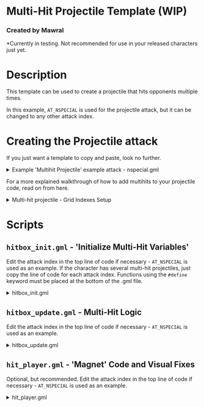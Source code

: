 # Multi-Hit Projectile Template (WIP)
### Created by Mawral
*Currently in testing. Not recommended for use in your released characters just yet.
# Description

This template can be used to create a projectile that hits opponents multiple times.

In this example, `AT_NSPECIAL` is used for the projectile attack, but it can be changed to any other attack index.


# Creating the Projectile attack

If you just want a template to copy and paste, look no further.

<details>
  <summary>Example 'Multihit Projectile' example attack - nspecial.gml</summary>
 
  ```GML
//attacks/nspecial.gml
//a minimal 'multihit projectile' attack example. It fires a projectile that hits 5 times, then spawns a second projectile for its final hit. 
//You can copy-paste this into your project to quickly test this template.

//attacks/nspecial.gml
//a minimal 'multihit projectile' attack example. 
//You can copy-paste this into your project to quickly test this template.

set_attack_value(AT_NSPECIAL, AG_CATEGORY, 2);
set_attack_value(AT_NSPECIAL, AG_SPRITE, sprite_get("nspecial"));
set_attack_value(AT_NSPECIAL, AG_HURTBOX_SPRITE, sprite_get("nspecial_hurt"));
set_attack_value(AT_NSPECIAL, AG_NUM_WINDOWS, 5);

//startup
set_window_value(AT_NSPECIAL, 1, AG_WINDOW_LENGTH, 18);
set_window_value(AT_NSPECIAL, 1, AG_WINDOW_ANIM_FRAMES, 1);
set_window_value(AT_NSPECIAL, 2, AG_WINDOW_ANIM_FRAME_START, 0);
//shoot projectile.
set_window_value(AT_NSPECIAL, 2, AG_WINDOW_LENGTH, 4); 
set_window_value(AT_NSPECIAL, 2, AG_WINDOW_ANIM_FRAMES, 1);
set_window_value(AT_NSPECIAL, 2, AG_WINDOW_ANIM_FRAME_START, 1);
//recovery
set_window_value(AT_NSPECIAL, 3, AG_WINDOW_LENGTH, 20);
set_window_value(AT_NSPECIAL, 3, AG_WINDOW_ANIM_FRAMES, 1);
set_window_value(AT_NSPECIAL, 3, AG_WINDOW_ANIM_FRAME_START, 2);

set_num_hitboxes(AT_NSPECIAL, 2);

//define some custom hitbox grid indexes for multihit attacks.
#macro HG_MULTIHIT_COUNT 70
#macro HG_MULTIHIT_DELAY 71
#macro HG_MULTIHIT_MAGNET_STRENGTH 72
#macro HG_MULTIHIT_FINAL_HITBOX_NUM 73
#macro HG_MULTIHIT_FINAL_HITBOX_EFFECT 74
#macro HG_MULTIHIT_PERSISTENT 75
#macro HG_MULTIHIT_CAP_SPEED_ON_HIT 76

//multi-hit hitbox
set_hitbox_value(AT_NSPECIAL, 1, HG_HITBOX_TYPE, 2);
set_hitbox_value(AT_NSPECIAL, 1, HG_WINDOW, 2);
set_hitbox_value(AT_NSPECIAL, 1, HG_LIFETIME, 60);
set_hitbox_value(AT_NSPECIAL, 1, HG_HITBOX_X, 0);
set_hitbox_value(AT_NSPECIAL, 1, HG_HITBOX_Y, -20);
set_hitbox_value(AT_NSPECIAL, 1, HG_WIDTH, 48);
set_hitbox_value(AT_NSPECIAL, 1, HG_HEIGHT, 32);
set_hitbox_value(AT_NSPECIAL, 1, HG_PRIORITY, 5); //must not be set to '1'.

set_hitbox_value(AT_NSPECIAL, 1, HG_DAMAGE, 1);
set_hitbox_value(AT_NSPECIAL, 1, HG_BASE_HITPAUSE, 3);
set_hitbox_value(AT_NSPECIAL, 1, HG_EXTRA_HITPAUSE, 0); 
set_hitbox_value(AT_NSPECIAL, 1, HG_BASE_KNOCKBACK, 5);
set_hitbox_value(AT_NSPECIAL, 1, HG_KNOCKBACK_SCALING, 0);
set_hitbox_value(AT_NSPECIAL, 1, HG_ANGLE, 45);
set_hitbox_value(AT_NSPECIAL, 1, HG_ANGLE_FLIPPER, 9); //angle flipper 9 hits the opponent towards the center of the projectile.

set_hitbox_value(AT_NSPECIAL, 1, HG_HIT_SFX, asset_get("sfx_blow_weak2"));
set_hitbox_value(AT_NSPECIAL, 1, HG_PROJECTILE_SPRITE, sprite_get("nspecial_proj"));
set_hitbox_value(AT_NSPECIAL, 1, HG_PROJECTILE_MASK, -1); 
set_hitbox_value(AT_NSPECIAL, 1, HG_PROJECTILE_ANIM_SPEED, 0.25); 
set_hitbox_value(AT_NSPECIAL, 1, HG_PROJECTILE_HSPEED, 6); 
set_hitbox_value(AT_NSPECIAL, 1, HG_PROJECTILE_VSPEED, 0); 

//this grid index is important - the multihit won't work if the projectile is destroyed on player contact.
set_hitbox_value(AT_NSPECIAL, 1, HG_PROJECTILE_ENEMY_BEHAVIOR, 1); 
//you may or may not want the opponent to be able to tech out of the middle of the multihit.
set_hitbox_value(AT_NSPECIAL, 1, HG_TECHABLE, 1); 
//sometimes you may want it to force-flinch instead.
set_hitbox_value(AT_NSPECIAL, 1, HG_FORCE_FLINCH, 1); 
//reduced SDI can help lessen the chance of opponents escaping the multihit projectile.
set_hitbox_value(AT_NSPECIAL, 1, HG_SDI_MULTIPLIER, 0.5);
//most projectiles have lower hitstun than normal. It's also a good idea for multihits.
set_hitbox_value(AT_NSPECIAL, 1, HG_HITSTUN_MULTIPLIER, 0.75); 

//custom grid indexes for multi-hits.
set_hitbox_value(AT_NSPECIAL, 1, HG_MULTIHIT_COUNT, 5);                 //hit 5 times.
set_hitbox_value(AT_NSPECIAL, 1, HG_MULTIHIT_DELAY, 3);                 //3 frame delay (plus hitpause) between each hit.
set_hitbox_value(AT_NSPECIAL, 1, HG_MULTIHIT_MAGNET_STRENGTH, 0.25);    //25% 'magnet' strength. adjust based on preference.

set_hitbox_value(AT_NSPECIAL, 1, HG_MULTIHIT_FINAL_HITBOX_NUM, 2);      //spawn 'final' hitbox #2, after the maximum number of hits.
set_hitbox_value(AT_NSPECIAL, 1, HG_MULTIHIT_FINAL_HITBOX_EFFECT, HFX_GEN_BIG); //spawn a big vfx after the max number of hits.


//'final' hitbox.
//this is an optional projectile, that spawns after the multihit projectile deals its maximum number of hits.
set_hitbox_value(AT_NSPECIAL, 2, HG_HITBOX_TYPE, 2);
set_hitbox_value(AT_NSPECIAL, 2, HG_WINDOW, 99); //this hitbox will never spawn naturally; it will only spawn at the end of the multi-hit projectile. 
set_hitbox_value(AT_NSPECIAL, 2, HG_WINDOW_CREATION_FRAME, 0);
set_hitbox_value(AT_NSPECIAL, 2, HG_LIFETIME, 2);
set_hitbox_value(AT_NSPECIAL, 2, HG_HITBOX_X, 0);
set_hitbox_value(AT_NSPECIAL, 2, HG_HITBOX_Y, -30);
set_hitbox_value(AT_NSPECIAL, 2, HG_WIDTH, 64);
set_hitbox_value(AT_NSPECIAL, 2, HG_HEIGHT, 64);
set_hitbox_value(AT_NSPECIAL, 2, HG_SHAPE, 0);
set_hitbox_value(AT_NSPECIAL, 2, HG_PRIORITY, 8); 

set_hitbox_value(AT_NSPECIAL, 2, HG_DAMAGE, 5);
set_hitbox_value(AT_NSPECIAL, 2, HG_BASE_HITPAUSE, 9);
set_hitbox_value(AT_NSPECIAL, 2, HG_HITPAUSE_SCALING, 0.5);
set_hitbox_value(AT_NSPECIAL, 2, HG_BASE_KNOCKBACK, 8); 
set_hitbox_value(AT_NSPECIAL, 2, HG_KNOCKBACK_SCALING, 0.75); 
set_hitbox_value(AT_NSPECIAL, 2, HG_ANGLE, 50);

set_hitbox_value(AT_NSPECIAL, 2, HG_HIT_SFX, asset_get("sfx_blow_medium2"));
set_hitbox_value(AT_NSPECIAL, 2, HG_VISUAL_EFFECT, 0);
set_hitbox_value(AT_NSPECIAL, 2, HG_HIT_LOCKOUT, 1);

set_hitbox_value(AT_NSPECIAL, 2, HG_PROJECTILE_SPRITE, asset_get("empty_sprite"));
set_hitbox_value(AT_NSPECIAL, 2, HG_PROJECTILE_ANIM_SPEED, 1); 
set_hitbox_value(AT_NSPECIAL, 2, HG_PROJECTILE_MASK, -1);

set_hitbox_value(AT_NSPECIAL, 2, HG_PROJECTILE_IS_TRANSCENDENT, 1); //you usually want the final hitbox to go through other hitboxes.
set_hitbox_value(AT_NSPECIAL, 2, HG_HITSTUN_MULTIPLIER, 0.75); 
  ```
</details>

For a more explained walkthrough of how to add multihits to your projectile code, read on from here.

<details>
  <summary>Multi-hit projectile - Grid Indexes Setup</summary>

## Set up a normal Projectile attack

Set up an attack like normal, with a single projectile hitbox. The only requirements for this hitbox are that `HG_PROJECTILE_ENEMY_BEHAVIOR` is set to `1` (so that the projectile does not disappear when hitting a player once), and that `HG_PRIORITY` is larger than 1 (to avoid any code interactions with Kragg rock shards). It is also recommended to give the attack a lower `HG_SDI_MULTIPLIER` and `HG_HITSTUN_MULTIPLIER`.

## Define 'custom' Grid Indexes
This template uses 'custom-made' Grid Indexes for easy editing. Add the following indexes to your attack script.

 ```GML
//attacks/nspecial.gml
#macro HG_MULTIHIT_COUNT 70
#macro HG_MULTIHIT_DELAY 71
#macro HG_MULTIHIT_MAGNET_STRENGTH 72
#macro HG_MULTIHIT_FINAL_HITBOX_NUM 73
#macro HG_MULTIHIT_FINAL_HITBOX_EFFECT 74
#macro HG_MULTIHIT_PERSISTENT 75
#macro HG_MULTIHIT_CAP_SPEED_ON_HIT 76
```
The values in these Grid Indexes will be accessed in `hitbox_init.gml` and `hitbox_update.gml` to make the multi-hit function.

## Define 'custom' Grid Indexes
This template requires two custom grid indexes to be set. Add these to your hitbox.
`HG_MULTIHIT_COUNT` defines the number of times the projectile will hit. If set to zero, the projectile will hit repeatedly until its Lifetime ends.
`HG_MULTIHIT_DELAY` defines the amount of time (in frames) between each hit. This number is *in addition* to the amount of Hitpause the projectile has. I recommend setting both `HG_HITPAUSE` and `HG_MULTIHIT_DELAY` to a small value.

```GML
//attacks/nspecial.gml
//for example
set_hitbox_value(AT_NSPECIAL, 1, HG_MULTIHIT_COUNT, 5); 
set_hitbox_value(AT_NSPECIAL, 1, HG_MULTIHIT_DELAY, 3); 
set_hitbox_value(AT_NSPECIAL, 1, HG_MULTIHIT_MAGNET_STRENGTH, 0.25); 
```

## Optional: Add a second, 'final' hitbox
If desired, this template supports having a second hitbox spawn after the multi-hit projectile hits a maximum number of times. You can use this to make a projectile that has a series of weak, repeating hits, leading into a much stronger projectile hit at the end.

Add a second projectile hitbox to your attack. Then, have your first hitbox refer to it using the custom grid index `HG_MULTIHIT_FINAL_HITBOX_NUM`.
You can also have a Visual Effect spawn at the same time as the 'final' hitbox. Specify it using `HG_MULTIHIT_FINAL_HITBOX_EFFECT` if desired.
```GML
//attacks/nspecial.gml
//for example
set_hitbox_value(AT_NSPECIAL, 1, HG_MULTIHIT_FINAL_HITBOX_NUM, 2); 
set_hitbox_value(AT_NSPECIAL, 1, HG_MULTIHIT_FINAL_HITBOX_EFFECT, HFX_GEN_BIG); 
```
## Optional: Use the remaining Grid Indexes
For the sake of being a versatile template, there are three more Grid Indexes that you may wish to use.

`HG_MULTIHIT_MAGNET_STRENGTH` defines how much the opponent should 'stick' to the projectile. The value ranges between 0 and 1. Increase this value if the projectile's hits don't connect well into each other. Decrease it if the attack looks choppy and unnatural.
`HG_MULTIHIT_PERSISTENT`, if set to `true`, will prevent the projectile from disappearing if the opponent escapes some hits of the attack. This is useful for 'crowd control' style projectiles that linger on-screen for a long period of time.
Finally, `HG_MULTIHIT_CAP_SPEED_ON_HIT` will cap the projectile's speed to a given value when it hits a target. This can be used to further help the multi-hits connect together, especially in cases where it would be sped up by Ori's Down-Special or other effects.
```GML
//attacks/nspecial.gml
//for example
set_hitbox_value(AT_NSPECIAL, 1, HG_MULTIHIT_MAGNET_STRENGTH, 0.25);
```

</details>



# Scripts

## `hitbox_init.gml` - 'Initialize Multi-Hit Variables'
Edit the attack index in the top line of code if necessary - `AT_NSPECIAL` is used as an example. If the character has several multi-hit projectiles, just copy the line of code for each attack index.
Functions using the `#define` keyword must be placed at the bottom of the .gml file.

<details>
  <summary>hitbox_init.gml</summary>
	
```GML
//hitbox_init.gml
if (attack == AT_NSPECIAL && hbox_num == 1) multihit_init_script();


#define multihit_init_script
//multi-hit projectile script by Mawral

//ignore kragg rock shards.
if (hit_priority == 1) return; 

//define custom hitbox grid indexes for multihit attacks. 
#macro HG_MULTIHIT_COUNT 70
#macro HG_MULTIHIT_DELAY 71
#macro HG_MULTIHIT_MAGNET_STRENGTH 72
#macro HG_MULTIHIT_FINAL_HITBOX_NUM 73
#macro HG_MULTIHIT_FINAL_HITBOX_EFFECT 74
#macro HG_MULTIHIT_PERSISTENT 75
#macro HG_MULTIHIT_CAP_SPEED_ON_HIT 76

//load into variables.
var atk = attack;
var num = hbox_num;
with (player_id) {
    other.time_between_hits         = get_hitbox_value(atk, num, HG_MULTIHIT_DELAY); 
    other.final_hit_hbox_num        = get_hitbox_value(atk, num, HG_MULTIHIT_FINAL_HITBOX_NUM);
    other.final_hit_vfx             = get_hitbox_value(atk, num, HG_MULTIHIT_FINAL_HITBOX_EFFECT);
    other.proj_magnet_strength      = get_hitbox_value(atk, num, HG_MULTIHIT_MAGNET_STRENGTH);  
    other.maximum_number_of_hits    = get_hitbox_value(atk, num, HG_MULTIHIT_COUNT); 
    other.proj_persist              = get_hitbox_value(atk, num, HG_MULTIHIT_PERSISTENT);
    other.proj_speed_cap            = get_hitbox_value(atk, num, HG_MULTIHIT_CAP_SPEED_ON_HIT);
}

//establish multihit variables.
hit_counter = 0;
reset_can_hit_timer = 0;
hitpause_inflicted = 0;
proj_old_hitpause = hitpause;

//establish hitstop and hitpause variables.
proj_hitstop = 0;
proj_hitpause = 0;
proj_old_hsp = 0;
proj_old_vsp = 0;
proj_old_img_spd = 0;


//record the 'player' variable. if it changes, this indicates that the projectile has been parried.
proj_old_player = player;
   
//save a clone of the 'can_hit' array. the update script uses this to detect when a hit has been registered, and resets it to enable the projectile to hit again. 
initial_can_hit = array_clone(can_hit); 
return;
```
	
</details>


## `hitbox_update.gml` - Multi-Hit Logic
Edit the attack index in the top line of code if necessary - `AT_NSPECIAL` is used as an example.

<details>
  <summary> hitbox_update.gml </summary>
	
```GML
//hitbox_update.gml
if (attack == AT_NSPECIAL && hbox_num == 1) multihit_update_script();

#define multihit_update_script
//projectile multihit script by Mawral.

//ignore kragg rock shards.
if (hit_priority == 1) return; 

//check if Ori has bashed this projectile. if so, end the script.
if (getting_bashed) return;

//handle hitpause.
if (proj_hitpause) {
	proj_hitstop--;
	if (proj_hitstop <= 0) {
		//hitpause has ended. reset all of the movement and animation variables.
		hsp = proj_old_hsp;
		vsp = proj_old_vsp;
		img_spd = proj_old_img_spd;
		proj_hitpause = false;
		
		//if this projectile has hit its maximum number of times, destroy it.
		if (hit_counter >= maximum_number_of_hits) destroyed = true;

	}
	else {
		//stop movement and exit here if the projectile is still in hitpause.
		hsp = 0;
		vsp = 0;
		return;
	}
}

//handle multihits.
if (!array_equals(initial_can_hit, can_hit) || (maximum_number_of_hits == 0 && hit_counter > 0)) {
	
	//even if the projectile hits multiple players, it only enters hitpause once.
	if (!hitpause_inflicted) {
		//give the projectile hitpause, then exit the script.
		hitpause_inflicted	= true;
		proj_hitpause		= true;
		proj_hitstop		= hitpause + max(0, -extra_hitpause);
		proj_old_hsp		= hsp;
		proj_old_vsp		= vsp;
		proj_old_img_spd	= img_spd;
		hsp 				= 0;
		vsp 				= 0;
		img_spd 			= 0;
		
		//if necessary, extend the lifetime of the projectile so that all of the hits can land.
		length = max(length, length - (length - hitbox_timer) + proj_hitstop + time_between_hits);
		
		return;
	}
	
	reset_can_hit_timer++;
	if (reset_can_hit_timer >= time_between_hits) {
		//increase the hit counter.
		hit_counter++;
		
		//if this projectile's 'player' has since changed (due to being parried or bashed), update the 'initial' can_hit array.
		if (player != proj_old_player) {
		    proj_old_player = player;
		    initial_can_hit = array_create(20, 1);
		    initial_can_hit[player] = 0;
		}
		
		//reset the can_hit array, allowing the projectile to hit opponents multiple times.
		can_hit = array_clone(initial_can_hit);
		
		//reset variables that detect hits.
		reset_can_hit_timer = 0;
		hitpause_inflicted = false;
		
		//parrying a projectile increases the amount of hitpause it inflicts... which is bad for multihits that need to be consistent.
		//fix that by simply overwriting it every reset.
		hitpause = proj_old_hitpause;
		
		//reduce this projectile's speed to its maximum cap when it hits something.
		if (proj_speed_cap != 0) {
			var speed_factor = point_distance(0, 0, hsp, vsp) * proj_speed_cap;
			if (speed_factor > 1) {
				hsp /= speed_factor;
				vsp /= speed_factor;
			}
		}
		
		//if this is the final hit, and a 'final hitbox' has been specified, destroy this hitbox and spawn the 'final hitbox'.
		if (maximum_number_of_hits > 0 && hit_counter >= maximum_number_of_hits) {
			destroyed = true;
			
			//spawn a 'final hit' hitbox, if specified.
			if (final_hit_hbox_num == 0) return;
			var final_hitbox = create_hitbox(attack, final_hit_hbox_num, x, y).spr_dir = spr_dir;
			final_hitbox.player = player;
			final_hitbox.can_hit = array_clone(initial_can_hit);
			if (final_hit_vfx != 0 && instance_exists(player_id)) with (player_id) spawn_hit_fx(other.x, other.y, other.final_hit_vfx);
			return;
		}
	}
}
```

</details>

## `hit_player.gml` - 'Magnet' Code and Visual Fixes
Optional, but recommended. Edit the attack index in the top line of code if necessary - `AT_NSPECIAL` is used as an example.

<details>
  <summary> hit_player.gml </summary>
	
```GML
if (my_hitboxID.attack == AT_NSPECIAL && my_hitboxID.hbox_num == 1) multihit_hit_player();


#define multihit_hit_player

//ignore kragg shards.
if (my_hitboxID.hit_priority == 1) return;
//ignore if the opponent is not stunned.
if (hit_player_obj.state_cat != SC_HITSTUN) return;

//magnet the opponent into the multihit projectile.
var x_dest = (my_hitboxID.x + 0.5 * my_hitboxID.hsp);
hit_player_obj.x += round((x_dest - hit_player_obj.x) * my_hitboxID.proj_magnet_strength);

//magnet along the y axis too if the opponent is not flinching.
var land_state = hit_player_obj.state == PS_HITSTUN_LAND;
if (!land_state) {
    var y_dest = my_hitboxID.y + round(0.5 * (my_hitboxID.vsp + hit_player_obj.char_height));
    hit_player_obj.y += round((y_dest - hit_player_obj.y) * my_hitboxID.proj_magnet_strength);
    
    //if the hitbox has an angle flipper, prevent the opponent from rapidly flipping direction.
    if hit_player_obj.hurt_img > 1 return;
}

if (my_hitboxID.hit_flipper == 9 || (my_hitboxID.hit_flipper == 7 && my_hitboxID.kb_angle ^ 180 != 90)) {
    hit_player_obj.spr_dir = -my_hitboxID.spr_dir;
}
return;
```
</details>

